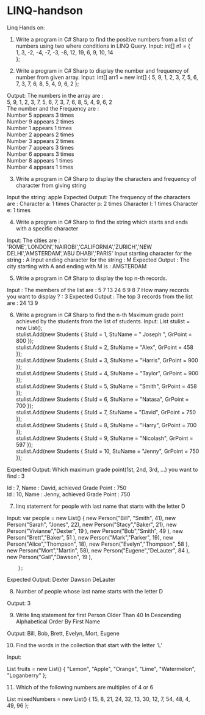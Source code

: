# LINQ-handson
Linq Hands on:

1.	Write a program in C# Sharp to find the positive numbers from a list of numbers using two where conditions in LINQ Query.
Input: 
int[] n1 = {  
                1, 3, -2, -4, -7, -3, -8, 12, 19, 6, 9, 10, 14  
            };

2.	Write a program in C# Sharp to display the number and frequency of number from given array.
Input: 
        int[] arr1 = new int[] { 5, 9, 1, 2, 3, 7, 5, 6, 7, 3, 7, 6, 8, 5, 4, 9, 6, 2 };  


Output:
The numbers in the array  are :                                                                               
 5, 9, 1, 2, 3, 7, 5, 6, 7, 3, 7, 6, 8, 5, 4, 9, 6, 2                                                              
The number and the Frequency are :                                                                            
Number 5 appears 3 times                                                                                      
Number 9 appears 2 times                                                                                      
Number 1 appears 1 times                                                                                      
Number 2 appears 2 times                                                                                      
Number 3 appears 2 times                                                                                      
Number 7 appears 3 times                                                                                      
Number 6 appears 3 times                                                                                      
Number 8 appears 1 times                                                                                      
Number 4 appears 1 times

3.	Write a program in C# Sharp to display the characters and frequency of character from giving string

Input the string: apple
Expected Output:
The frequency of the characters are :
Character a: 1 times
Character p: 2 times
Character l: 1 times
Character e: 1 times

4.	Write a program in C# Sharp to find the string which starts and ends with a specific character

Input:
The cities are : 'ROME','LONDON','NAIROBI','CALIFORNIA','ZURICH','NEW DELHI','AMSTERDAM','ABU DHABI','PARIS'
Input starting character for the string : A
Input ending character for the string : M
Expected Output :
The city starting with A and ending with M is : AMSTERDAM

5.	Write a program in C# Sharp to display the top n-th records.

Input :
The members of the list are :
5
7
13
24
6
9
8
7
How many records you want to display ? : 3
Expected Output :
The top 3 records from the list are :
24
13
9


6.	Write a program in C# Sharp to find the n-th Maximum grade point achieved by the students from the list of students.
Input:
List<Students> stulist = new List<Students>();  
            stulist.Add(new Students { StuId = 1, StuName = " Joseph ", GrPoint = 800 });  
            stulist.Add(new Students { StuId = 2, StuName = "Alex", GrPoint = 458 });  
            stulist.Add(new Students { StuId = 3, StuName = "Harris", GrPoint = 900 });  
            stulist.Add(new Students { StuId = 4, StuName = "Taylor", GrPoint = 900 });  
            stulist.Add(new Students { StuId = 5, StuName = "Smith", GrPoint = 458 });  
            stulist.Add(new Students { StuId = 6, StuName = "Natasa", GrPoint = 700 });  
            stulist.Add(new Students { StuId = 7, StuName = "David", GrPoint = 750 });  
            stulist.Add(new Students { StuId = 8, StuName = "Harry", GrPoint = 700 });  
            stulist.Add(new Students { StuId = 9, StuName = "Nicolash", GrPoint = 597 });  
            stulist.Add(new Students { StuId = 10, StuName = "Jenny", GrPoint = 750 });

Expected Output:
Which maximum grade point(1st, 2nd, 3rd, ...) you want to find  : 3 
                                                                    
 Id : 7,  Name : David,  achieved Grade Point : 750                 
 Id : 10,  Name : Jenny,  achieved Grade Point : 750


7.	 linq statement for people with last name that starts with the letter D

Input:
var people = new List<Person>()
		{
			new Person("Bill", "Smith", 41),
			new Person("Sarah", "Jones", 22),
			new Person("Stacy","Baker", 21),
			new Person("Vivianne","Dexter", 19 ),
			new Person("Bob","Smith", 49 ),
			new Person("Brett","Baker", 51 ),
			new Person("Mark","Parker", 19),
			new Person("Alice","Thompson", 18),
			new Person("Evelyn","Thompson", 58 ),
			new Person("Mort","Martin", 58),
			new Person("Eugene","DeLauter", 84 ),
			new Person("Gail","Dawson", 19 ),
			
		};

Expected Output:
Dexter
Dawson
DeLauter

8.	Number of people whose last name starts with the letter D

Output: 3

9.	Write linq statement for first Person Older Than 40 In Descending Alphabetical Order By First Name

Output: Bill, Bob, Brett, Evelyn, Mort, Eugene



10.	Find the words in the collection that start with the letter 'L'

Input:

List<string> fruits = new List<string>() { "Lemon", "Apple", "Orange", "Lime", "Watermelon", "Loganberry" };


11.	Which of the following numbers are multiples of 4 or 6



List<int> mixedNumbers = new List<int>()
            {
                15, 8, 21, 24, 32, 13, 30, 12, 7, 54, 48, 4, 49, 96
            };






